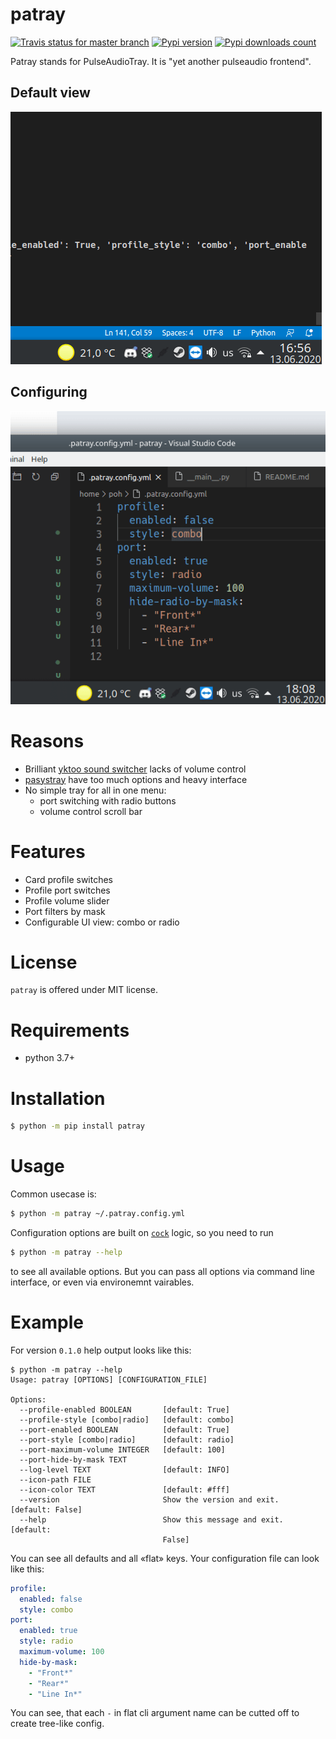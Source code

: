 # patray
[![Travis status for master branch](https://travis-ci.com/pohmelie/patray.svg?branch=master)](https://travis-ci.com/pohmelie/patray)
[![Pypi version](https://img.shields.io/pypi/v/patray.svg)](https://pypi.org/project/patray/)
[![Pypi downloads count](https://img.shields.io/pypi/dm/patray)](https://pypi.org/project/patray/)

Patray stands for PulseAudioTray. It is "yet another pulseaudio frontend".

## Default view
![](https://github.com/pohmelie/patray/blob/master/gifs/Peek%202020-06-13%2016-57.gif?raw=true)

## Configuring
![](https://github.com/pohmelie/patray/blob/master/gifs/Peek%202020-06-13%2018-09.gif?raw=true)

# Reasons
- Brilliant [yktoo sound switcher](https://github.com/yktoo/indicator-sound-switcher) lacks of volume control
- [pasystray](https://github.com/christophgysin/pasystray) have too much options and heavy interface
- No simple tray for all in one menu:
    - port switching with radio buttons
    - volume control scroll bar

# Features
- Card profile switches
- Profile port switches
- Profile volume slider
- Port filters by mask
- Configurable UI view: combo or radio

# License
`patray` is offered under MIT license.

# Requirements
* python 3.7+

# Installation
``` bash
$ python -m pip install patray
```

# Usage
Common usecase is:
``` bash
$ python -m patray ~/.patray.config.yml
```
Configuration options are built on [`cock`](https://github.com/pohmelie/cock) logic, so you need to run
``` bash
$ python -m patray --help
```
to see all available options. But you can pass all options via command line interface, or even via environemnt vairables.

# Example
For version `0.1.0` help output looks like this:
```
$ python -m patray --help
Usage: patray [OPTIONS] [CONFIGURATION_FILE]

Options:
  --profile-enabled BOOLEAN       [default: True]
  --profile-style [combo|radio]   [default: combo]
  --port-enabled BOOLEAN          [default: True]
  --port-style [combo|radio]      [default: radio]
  --port-maximum-volume INTEGER   [default: 100]
  --port-hide-by-mask TEXT
  --log-level TEXT                [default: INFO]
  --icon-path FILE
  --icon-color TEXT               [default: #fff]
  --version                       Show the version and exit.  [default: False]
  --help                          Show this message and exit.  [default:
                                  False]
```
You can see all defaults and all «flat» keys. Your configuration file can look like this:
``` yml
profile:
  enabled: false
  style: combo
port:
  enabled: true
  style: radio
  maximum-volume: 100
  hide-by-mask:
    - "Front*"
    - "Rear*"
    - "Line In*"
```
You can see, that each `-` in flat cli argument name can be cutted off to create tree-like config.
